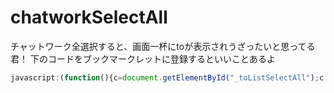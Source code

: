 # chatworkSelectAll
チャットワーク全選択すると、画面一杯にtoが表示されうざったいと思ってる君！
下のコードをブックマークレットに登録するといいことあるよ

```javascript
javascript:(function(){c=document.getElementById("_toListSelectAll");c.click();a=document.getElementById('_chatText');a.value=a.value.replace(/%20.*\n/g,'');})()
```
